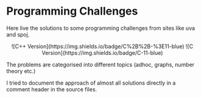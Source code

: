 # Programming Challenges

Here live the solutions to some programming challenges from sites like
uva and spoj.

<div align="center">
![C++ Version](https://img.shields.io/badge/C%2B%2B-%3E11-blue)
![C Version](https://img.shields.io/badge/C-11-blue)
</div>

The problems are categorised into different topics (adhoc,
graphs, number theory etc.)

I tried to document the approach of almost all solutions directly in a
comment header in the source files.
